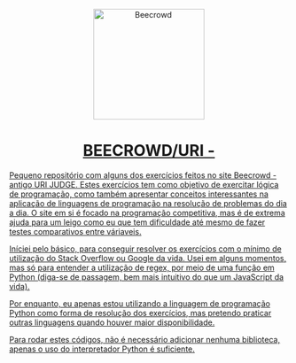 <p align="center">
  <a href="https://www.beecrowd.com.br/">
	<img width="200" alt="Beecrowd" src="https://resources.beecrowd.com.br/judge/img/5.0/logo-beecrowd.png?1635097036">
</p>

<h1 align="center">BEECROWD/URI - </h1>

Pequeno repositório com alguns dos exercícios feitos no site Beecrowd - antigo URI JUDGE. Estes exercícios tem como objetivo de exercitar lógica de programação, como também apresentar conceitos
interessantes na aplicação de linguagens de programação na resolução de problemas do dia a dia. O site em si é focado na programação competitiva, mas é de extrema ajuda para um leigo como eu
que tem dificuldade até mesmo de fazer testes comparativos entre váriaveis. 

Iníciei pelo básico, para conseguir resolver os exercícios com o mínimo de utilização do Stack Overflow ou Google da vida. Usei em alguns momentos, mas só para entender a utilização de regex, por meio de uma função em Python (diga-se de passagem, bem mais intuitivo do que um JavaScript da vida).

Por enquanto, eu apenas estou utilizando a linguagem de programação Python como forma de resolução dos exercícios, mas pretendo praticar outras linguagens quando houver maior disponibilidade.

Para rodar estes códigos, não é necessário adicionar nenhuma biblioteca, apenas o uso do interpretador Python é suficiente. 
